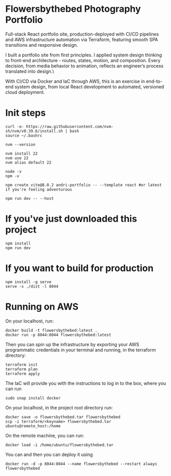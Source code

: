 # Flowersbythebed Photography Portfolio

Full-stack React portfolio site, production-deployed with CI/CD pipelines and AWS infrastructure automation via Terraform, featuring smooth SPA transitions and responsive design.

I built a portfolio site from first principles. I applied system design thinking to front-end architecture - routes, states, motion, and composition. Every decision, from media behavior to animation, reflects an engineer’s process translated into design.\

With CI/CD via Docker and IaC through AWS, this is an exercise in end-to-end system design, from local React development to automated, versioned cloud deployment.


# Init steps

```
curl -o- https://raw.githubusercontent.com/nvm-sh/nvm/v0.39.6/install.sh | bash
source ~/.bashrc

nvm --version

nvm install 22
nvm use 22
nvm alias default 22

node -v
npm -v

npm create vite@8.0.2 andri-portfolio -- --template react #or latest if you're feeling adventurous

npm run dev -- --host

```

# If you've just downloaded this project

```
npm install
npm run dev
```

# If you want to build for production

```
npm install -g serve
serve -s ./dist -l 8044
```

# Running on AWS

On your localhost, run:

```
docker build -t flowersbythebed:latest .
docker run -p 8044:8044 flowersbythebed:latest
```

Then you can spin up the infrastructure by exporting your AWS programmatic credentials in your terminal and running, in the terraform directory:

```
terraform init
terraform plan
terraform apply
```

The IaC will provide you with the instructions to log in to the box, where you can run

```
sudo snap install docker
```

On your localhost, in the project root directory run:

```
docker save -o flowersbythebed.tar flowersbythebed
scp -i terraform/<keyname> flowersbythebed.tar ubuntu@remote_host:/home
```

On the remote machine, you can run:

```
docker load -i /home/ubuntu/flowersbythebed.tar
```

You can and then you can deploy it using

```
docker run -d -p 8044:8044 --name flowersbythebed --restart always flowersbythebed
```
